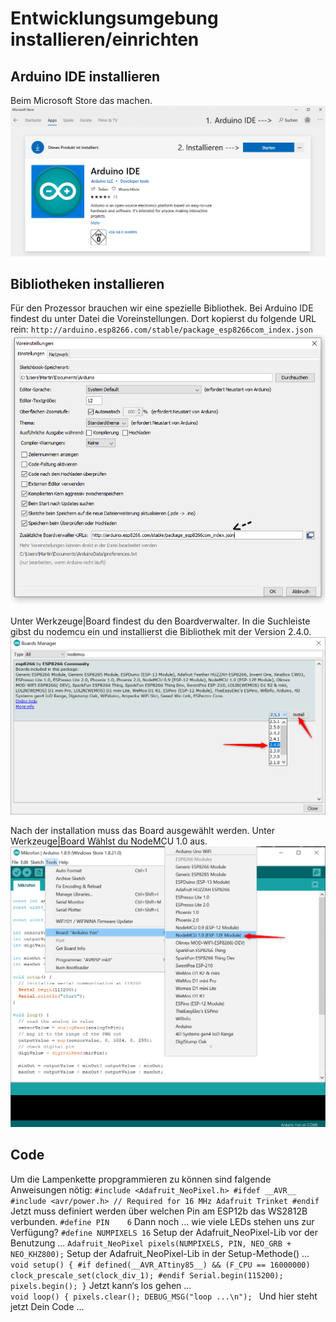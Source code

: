 # Entwicklungsumgebung installieren/einrichten
## Arduino IDE installieren
Beim Microsoft Store das machen. 
![Arduino_IDE_installieren](./Bilder/Arduino_IDE.png)
## Bibliotheken installieren
Für den Prozessor brauchen wir eine spezielle Bibliothek.
Bei Arduino IDE findest du unter Datei die Voreinstellungen. Dort kopierst du folgende URL rein:
`http://arduino.esp8266.com/stable/package_esp8266com_index.json`
![Voreinstellungen](./Bilder/URL.png) 

Unter Werkzeuge|Board findest du den Boardverwalter. In die Suchleiste gibst du nodemcu ein und installierst die Bibliothek mit der Version 2.4.0.
![Bibilotheksversion](./Bilder/Arduino_esp_bibliothek.png)

Nach der installation muss das Board ausgewählt werden. Unter Werkzeuge|Board Wählst du NodeMCU 1.0 aus.
![Auswahl](./Bilder/Arduino_esp_auswahl.png)
## Code
Um die Lampenkette propgrammieren zu können sind falgende Anweisungen nötig:
`#include <Adafruit_NeoPixel.h>
#ifdef __AVR__
 #include <avr/power.h> // Required for 16 MHz Adafruit Trinket
#endif`
Jetzt muss definiert werden über welchen Pin am ESP12b das WS2812B verbunden. 
`#define PIN    6`
Dann noch … wie viele LEDs stehen uns zur Verfügung? 
`#define NUMPIXELS 16`
Setup der Adafruit_NeoPixel-Lib vor der Benutzung … 
`Adafruit_NeoPixel pixels(NUMPIXELS, PIN, NEO_GRB + NEO_KHZ800);`
Setup der Adafruit_NeoPixel-Lib in der Setup-Methode() … 
`void setup() {
#if defined(__AVR_ATtiny85__) && (F_CPU == 16000000)
  clock_prescale_set(clock_div_1);
#endif
  Serial.begin(115200);
  pixels.begin();
  }`
Jetzt kann‘s los gehen ...   
`void loop() {
  pixels.clear();
  DEBUG_MSG("loop ...\n");
`
Und hier steht jetzt Dein Code …  
